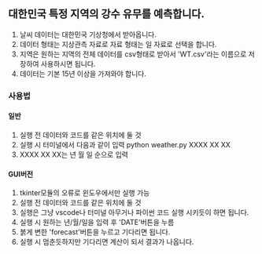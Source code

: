 ## 대한민국 특정 지역의 강수 유무를 예측합니다.

1. 날씨 데이터는 대한민국 기상청에서 받아옵니다.
2. 데이터 형태는 지상관측 자료로 자료 형태는 일 자료로 선택을 합니다.
3. 지역은 원하는 지역의 전체 데이터를 csv형태로 받아서 'WT.csv'라는 이름으로 저장하여 사용하시면 됩니다. 
4. 데이터는 기본 15년 이상을 가져와야 합니다.

### 사용법

#### 일반

1. 실행 전 데이터와 코드를 같은 위치에 둘 것
2. 실행 시 터미널에서 다음과 같이 입력
    python weather.py XXXX XX XX
3. XXXX XX XX는 년 월 일 순으로 입력

#### GUI버전

1. tkinter모듈의 오류로 윈도우에서만 실행 가능
2. 실행 전 데이터와 코드를 같은 위치에 둘 것
3. 실행은 그냥 vscode나 터미널 아무거나 파이썬 코드 실행 시키듯이 하면 됩니다.
4. 실행 시 원하는 년/월/일을 입력 후 'DATE'버튼을 누름
5. 붉게 변한 'forecast'버튼을 누르고 기다리면 됩니다.
6. 실행 시 멈춘듯하지만 기다리면 계산이 되서 결과가 나옵니다.
